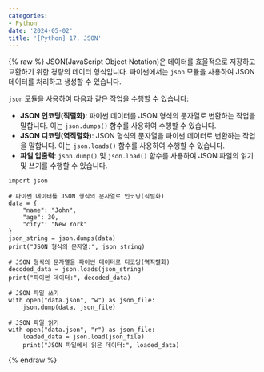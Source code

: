 ```yaml
---
categories:
- Python
date: '2024-05-02'
title: '[Python] 17. JSON'
---
```


{% raw %}
JSON(JavaScript Object Notation)은 데이터를 효율적으로 저장하고 교환하기 위한 경량의 데이터 형식입니다. 파이썬에서는 `json` 모듈을 사용하여 JSON 데이터를 처리하고 생성할 수 있습니다.

`json` 모듈을 사용하여 다음과 같은 작업을 수행할 수 있습니다:
- **JSON 인코딩(직렬화)**: 파이썬 데이터를 JSON 형식의 문자열로 변환하는 작업을 말합니다. 이는 `json.dumps()` 함수를 사용하여 수행할 수 있습니다.
- **JSON 디코딩(역직렬화)**: JSON 형식의 문자열을 파이썬 데이터로 변환하는 작업을 말합니다. 이는 `json.loads()` 함수를 사용하여 수행할 수 있습니다.
- **파일 입출력**: `json.dump()` 및 `json.load()` 함수를 사용하여 JSON 파일의 읽기 및 쓰기를 수행할 수 있습니다.

```
import json

# 파이썬 데이터를 JSON 형식의 문자열로 인코딩(직렬화)
data = {
    "name": "John",
    "age": 30,
    "city": "New York"
}
json_string = json.dumps(data)
print("JSON 형식의 문자열:", json_string)

# JSON 형식의 문자열을 파이썬 데이터로 디코딩(역직렬화)
decoded_data = json.loads(json_string)
print("파이썬 데이터:", decoded_data)

# JSON 파일 쓰기
with open("data.json", "w") as json_file:
    json.dump(data, json_file)

# JSON 파일 읽기
with open("data.json", "r") as json_file:
    loaded_data = json.load(json_file)
    print("JSON 파일에서 읽은 데이터:", loaded_data)
```
{% endraw %}